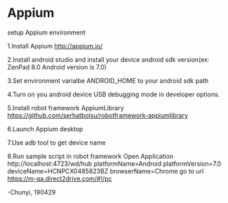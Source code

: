 # Appium
setup Appium environment

1.Install Appium
http://appium.io/

2.Install android studio and install your device android sdk version(ex: ZenPad 8.0 Android version is 7.0)


3.Set environment varialbe ANDROID_HOME to your android sdk path

4.Turn on you android device USB debugging mode in developer options.

5.Install robot framework AppiumLibrary
https://github.com/serhatbolsu/robotframework-appiumlibrary

6.Launch Appium desktop


7.Use adb tool to get device name



8.Run sample script in robot framework
Open Application  http://localhost:4723/wd/hub  platformName=Android  platformVersion=7.0  deviceName=HCNPCX0485823BZ  browserName=Chrome
go to url  https://m-qa.direct2drive.com/#!/pc


-Chunyi, 190429
